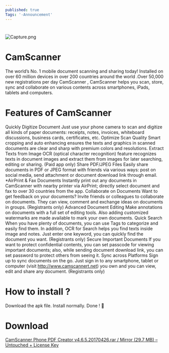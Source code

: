 ```yaml
---
published: true
Tags: '-Announcement'
---
```

# 
![Capture.png]({{site.baseurl}}/_posts/Capture.png)


# CamScanner

The world’s No. 1 mobile document scanning and sharing today! Installed on over 60 million devices in over 200 countries around the world .Over 50,000 new registrations per day CamScanner , CamScanner helps you scan, store, sync and collaborate on various contents across smartphones, iPads, tablets and computers.

# Features of CamScanner

Quickly Digitize Document
Just use your phone camera to scan and digitize all kinds of paper documents: receipts, notes, invoices, whiteboard discussions, business cards, certificates, etc.
Optimize Scan Quality
Smart cropping and auto enhancing ensures the texts and graphics in scanned documents are clear and sharp with premium colors and resolutions.
Extract Texts from Image
OCR (optical character recognition) feature recognizes texts in document images and extract them from images for later searching, editing or sharing. (Paid app only)
Share PDF/JPEG Files
Easily share documents in PDF or JPEG format with friends via various ways: post on social media, send attachment or document download link through email.
*AirPrint & Fax Documents
Instantly print out any documents in CamScanner with nearby printer via AirPrint; directly select document and fax to over 30 countries from the app.
Collaborate on Documents
Want to get feedback on your documents? Invite friends or colleagues to collaborate on documents. They can view, comment and exchange ideas on documents in groups. (Registrants only)
Advanced Document Editing
Make annotations on documents with a full set of editing tools. Also adding customized watermarks are made available to mark your own documents.
Quick Search 
When you have plenty of documents, you can use Tags to categorize and easily find them. In addition, OCR for Search helps you find texts inside image and notes. Just enter one keyword, you can quickly find the document you want. (Registrants only)
Secure Important Documents
If you want to protect confidential contents, you can set passcode for viewing important documents; also, while sending document download link, you can set password to protect others from seeing it.
Sync across Platforms
Sign up to sync documents on the go. Just sign in to any smartphone, tablet or computer (visit http://www.camscannert.net) you own and you can view, edit and share any document. (Registrants only)

# How to install ?

Download the apk file.
Install normally.
Done ! 🙂

# Download

[CamScanner Phone PDF Creator v4.6.5.20170426.rar / Mirror (29.7 MB) – Untouched + License Key](http://ouo.io/8XW1gk)


